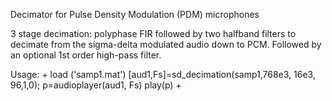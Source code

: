 Decimator for Pulse Density Modulation (PDM) microphones 

3 stage decimation: polyphase FIR followed by two halfband filters to decimate from the sigma-delta modulated audio down to PCM.  Followed by an optional 1st order high-pass filter.  

Usage: 
+
load ('samp1.mat')
[aud1,Fs]=sd_decimation(samp1,768e3, 16e3, 96,1,0);
p=audioplayer(aud1, Fs)
play(p)
+
